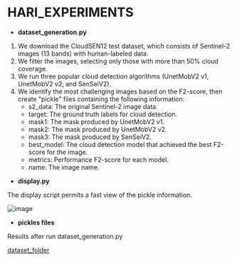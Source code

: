 # HARI_EXPERIMENTS

- **dataset_generation.py**

1. We download the CloudSEN12 test dataset, which consists of Sentinel-2 images (13 bands) with human-labeled data.
2. We filter the images, selecting only those with more than 50% cloud coverage.
3. We run three popular cloud detection algorithms (UnetMobV2 v1, UnetMobV2 v2, and SenSeiV2).
4. We identify the most challenging images based on the F2-score, then create "pickle" files containing the following information:
    - s2_data: The original Sentinel-2 image data.
    - target: The ground truth labels for cloud detection.
    - mask1: The mask produced by UnetMobV2 v1.
    - mask2: The mask produced by UnetMobV2 v2.
    - mask3: The mask produced by SenSeiV2.
    - best_model: The cloud detection model that achieved the best F2-score for the image.
    - metrics: Performance F2-score for each model.
    - name: The image name.


- **display.py**
  
The display script permits a fast view of the pickle information.

![image](https://github.com/user-attachments/assets/3d3e26e1-ea5c-4ef1-837b-5bae73ab63e9)

- **pickles files**

Results after run dataset_generation.py

[dataset_folder](https://drive.google.com/drive/folders/10X1aSppbKKTvbqOlGEkJky21L9AWAmyE?usp=drive_link)
